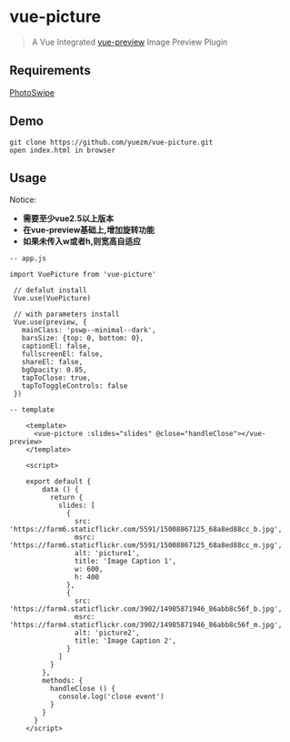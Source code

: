 # vue-picture

> A Vue Integrated [vue-preview](https://github.com/yuezm/vue-picture) Image Preview Plugin
## Requirements

[PhotoSwipe](https://github.com/dimsemenov/PhotoSwipe)

## Demo
    git clone https://github.com/yuezm/vue-picture.git
    open index.html in browser

## Usage

Notice:
 - **需要至少vue2.5以上版本**
 - **在vue-preview基础上,增加旋转功能**
 - **如果未传入w或者h,则宽高自适应**

```
-- app.js

import VuePicture from 'vue-picture'

 // defalut install
 Vue.use(VuePicture)

 // with parameters install
 Vue.use(preview, {
   mainClass: 'pswp--minimal--dark',
   barsSize: {top: 0, bottom: 0},
   captionEl: false,
   fullscreenEl: false,
   shareEl: false,
   bgOpacity: 0.85,
   tapToClose: true,
   tapToToggleControls: false
 })
```



```
-- template

    <template>
      <vue-picture :slides="slides" @close="handleClose"></vue-preview>
    </template>

    <script>

    export default {
        data () {
          return {
            slides: [
              {
                src: 'https://farm6.staticflickr.com/5591/15008867125_68a8ed88cc_b.jpg',
                msrc: 'https://farm6.staticflickr.com/5591/15008867125_68a8ed88cc_m.jpg',
                alt: 'picture1',
                title: 'Image Caption 1',
                w: 600,
                h: 400
              },
              {
                src: 'https://farm4.staticflickr.com/3902/14985871946_86abb8c56f_b.jpg',
                msrc: 'https://farm4.staticflickr.com/3902/14985871946_86abb8c56f_m.jpg',
                alt: 'picture2',
                title: 'Image Caption 2',
              }
            ]
          }
        },
        methods: {
          handleClose () {
            console.log('close event')
          }
        }
      }
    </script>
```